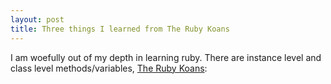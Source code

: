 ```yaml
---
layout: post
title: Three things I learned from The Ruby Koans
---
```


I am woefully out of my depth in learning ruby.  There are instance level and class level methods/variables,  [The Ruby Koans](http://rubykoans.com/):


